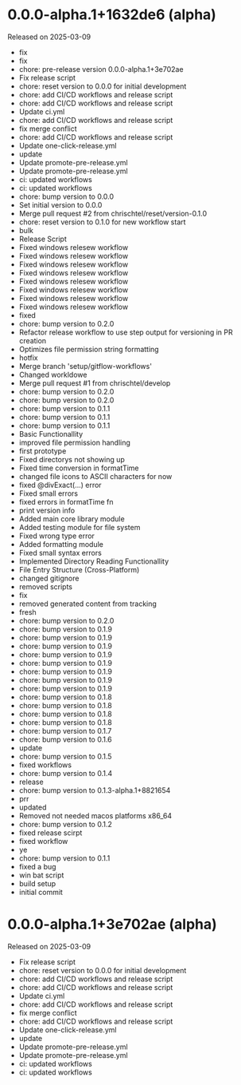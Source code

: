 # 0.0.0-alpha.1+1632de6 (alpha)

Released on 2025-03-09

- fix
- fix
- chore: pre-release version 0.0.0-alpha.1+3e702ae
- Fix release script
- chore: reset version to 0.0.0 for initial development
- chore: add CI/CD workflows and release script
- chore: add CI/CD workflows and release script
- Update ci.yml
- chore: add CI/CD workflows and release script
- fix merge conflict
- chore: add CI/CD workflows and release script
- Update one-click-release.yml
- update
- Update promote-pre-release.yml
- Update promote-pre-release.yml
- ci: updated workflows
- ci: updated workflows
- chore: bump version to 0.0.0
- Set initial version to 0.0.0
- Merge pull request #2 from chrischtel/reset/version-0.1.0
- chore: reset version to 0.1.0 for new workflow start
- bulk
- Release Script
- Fixed windows relesew workflow
- Fixed windows relesew workflow
- Fixed windows relesew workflow
- Fixed windows relesew workflow
- Fixed windows relesew workflow
- Fixed windows relesew workflow
- Fixed windows relesew workflow
- Fixed windows relesew workflow
- fixed
- chore: bump version to 0.2.0
- Refactor release workflow to use step output for versioning in PR creation
- Optimizes file permission string formatting
- hotfix
- Merge branch 'setup/gitflow-workflows'
- Changed workldowe
- Merge pull request #1 from chrischtel/develop
- chore: bump version to 0.2.0
- chore: bump version to 0.2.0
- chore: bump version to 0.1.1
- chore: bump version to 0.1.1
- chore: bump version to 0.1.1
- Basic Functionallity
- improved file permission handling
- first prototype
- Fixed directorys not showing up
- Fixed time conversion in formatTime
- changed file icons to ASCII characters for now
- fixed @divExact(...) error
- Fixed small errors
- fixed errors in formatTime fn
- print version info
- Added main core library module
- Added testing module for file system
- Fixed wrong type error
- Added formatting module
- Fixed small syntax errors
- Implemented Directory Reading Functionallity
- File Entry Structure (Cross-Platform)
- changed gitignore
- removed scripts
- fix
- removed generated content from tracking
- fresh
- chore: bump version to 0.2.0
- chore: bump version to 0.1.9
- chore: bump version to 0.1.9
- chore: bump version to 0.1.9
- chore: bump version to 0.1.9
- chore: bump version to 0.1.9
- chore: bump version to 0.1.9
- chore: bump version to 0.1.9
- chore: bump version to 0.1.9
- chore: bump version to 0.1.8
- chore: bump version to 0.1.8
- chore: bump version to 0.1.8
- chore: bump version to 0.1.8
- chore: bump version to 0.1.7
- chore: bump version to 0.1.6
- update
- chore: bump version to 0.1.5
- fixed workflows
- chore: bump version to 0.1.4
- release
- chore: bump version to 0.1.3-alpha.1+8821654
- prr
- updated
- Removed not needed macos platforms x86_64
- chore: bump version to 0.1.2
- fixed release scirpt
- fixed workflow
- ye
- chore: bump version to 0.1.1
- fixed a bug
- win bat script
- build setup
- initial commit

# 0.0.0-alpha.1+3e702ae (alpha)

Released on 2025-03-09

- Fix release script
- chore: reset version to 0.0.0 for initial development
- chore: add CI/CD workflows and release script
- chore: add CI/CD workflows and release script
- Update ci.yml
- chore: add CI/CD workflows and release script
- fix merge conflict
- chore: add CI/CD workflows and release script
- Update one-click-release.yml
- update
- Update promote-pre-release.yml
- Update promote-pre-release.yml
- ci: updated workflows
- ci: updated workflows

